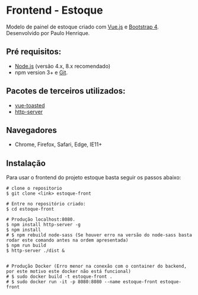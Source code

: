 # Frontend - Estoque

Modelo de painel de estoque criado com [Vue.js](https://vuejs.org) e [Bootstrap 4](https://v4-alpha.getbootstrap.com). Desenvolvido por Paulo Henrique.

## Pré requisitos:

- [Node.js](https://nodejs.org/en/) (versão 4.x, 8.x recomendado)
- npm version 3+ e [Git](https://git-scm.com/).

## Pacotes de terceiros utilizados:

- [vue-toasted](https://github.com/shakee93/vue-toasted)
- [http-server](https://www.npmjs.com/package/http-server)

## Navegadores
* Chrome, Firefox, Safari, Edge, IE11+

## Instalação

Para usar o frontend do projeto estoque basta seguir os passos abaixo:

```
# clone o repositorio
$ git clone <link> estoque-front

# Entre no repositório criado:
$ cd estoque-front

# Produção localhost:8080.
$ npm install http-server -g
$ npm install
# $ npm rebuild node-sass (Se houver erro na versão do node-sass basta rodar este comando antes na ordem apresentada)
$ npm run build
$ http-server ./dist &


# Produção Docker (Erro menor na conexão com o container do backend, por este motivo este docker não está funcional)
# $ sudo docker build -t estoque-front .
# $ sudo docker run -it -p 8080:8080 --name estoque-front estoque-front 
```
